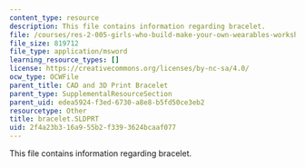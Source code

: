 ```yaml
---
content_type: resource
description: This file contains information regarding bracelet.
file: /courses/res-2-005-girls-who-build-make-your-own-wearables-workshop-spring-2015/2f4a23b316a955b2f3393624bcaaf077_bracelet.SLDPRT
file_size: 819712
file_type: application/msword
learning_resource_types: []
license: https://creativecommons.org/licenses/by-nc-sa/4.0/
ocw_type: OCWFile
parent_title: CAD and 3D Print Bracelet
parent_type: SupplementalResourceSection
parent_uid: edea5924-f3ed-6730-a8e8-b5fd50ce3eb2
resourcetype: Other
title: bracelet.SLDPRT
uid: 2f4a23b3-16a9-55b2-f339-3624bcaaf077
---
```

This file contains information regarding bracelet.